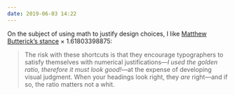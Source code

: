 ```yaml
---
date: 2019-06-03 14:22
---
```


On the subject of using math to justify design choices, I like [Matthew Butterick’s stance](https://practicaltypography.com/headings.html) × 1.61803398875:

> The risk with these shortcuts is that they encourage typographers to satisfy themselves with numerical justifications—*I used the golden ratio, therefore it must look good!*—at the expense of developing visual judgment. When your headings look right, they *are* right—and if so, the ratio matters not a whit.
